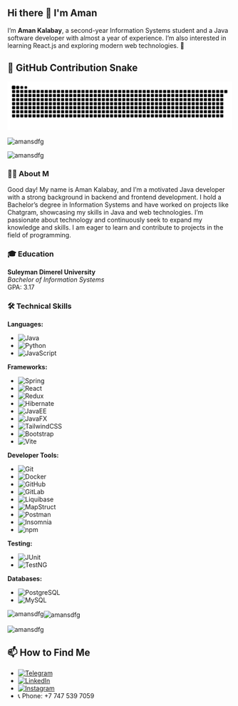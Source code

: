 ## Hi there 👋 I'm Aman

I’m **Aman Kalabay**, a second-year Information Systems student and a Java software developer with almost a year of experience. I’m also interested in learning React.js and exploring modern web technologies. 🚀


## 🐍 GitHub Contribution Snake

<p align="center">
  <picture>
    <source media="(prefers-color-scheme: dark)" srcset="https://raw.githubusercontent.com/Amansdfg/Amansdfg/output/github-snake-dark.svg" />
    <img alt="github contribution snake" src="https://raw.githubusercontent.com/Amansdfg/Amansdfg/output/github-snake.svg" />
  </picture>
</p>

<p align="left">
  <picture>
    <source 
      media="(prefers-color-scheme: dark)" 
      srcset="https://komarev.com/ghpvc/?username=amansdfg&label=Profile%20views&color=brightgreen&style=flat" />
    <img 
      src="https://komarev.com/ghpvc/?username=amansdfg&label=Profile%20views&color=0e75b6&style=flat" 
      alt="amansdfg" />
  </picture>
</p>


<p align="left">
  <picture>
    <source 
      media="(prefers-color-scheme: dark)" 
      srcset="https://github-profile-trophy.vercel.app/?username=amansdfg&theme=darkhub" />
    <img 
      src="https://github-profile-trophy.vercel.app/?username=amansdfg&theme=flat" 
      alt="amansdfg" />
  </picture>
</p>


### 👨‍💻 About M

Good day! My name is Aman Kalabay, and I’m a motivated Java developer with a strong background in backend and frontend development. I hold a Bachelor’s degree in Information Systems and have worked on projects like Chatgram, showcasing my skills in Java and web technologies. I’m passionate about technology and continuously seek to expand my knowledge and skills. I am eager to learn and contribute to projects in the field of programming.

### 🎓 Education

**Suleyman Dimerel University**  
*Bachelor of Information Systems*  
GPA: 3.17

### 🛠️ Technical Skills

**Languages:**
- ![Java](https://img.shields.io/badge/Java-007396?style=flat&logo=java&logoColor=white)
- ![Python](https://img.shields.io/badge/Python-3776AB?style=flat&logo=python&logoColor=white)
- ![JavaScript](https://img.shields.io/badge/JavaScript-F7DF1C?style=flat&logo=javascript&logoColor=black)

**Frameworks:**
- ![Spring](https://img.shields.io/badge/Spring-6DB33F?style=flat&logo=spring&logoColor=white)
- ![React](https://img.shields.io/badge/React-61DAFB?style=flat&logo=react&logoColor=black)
- ![Redux](https://img.shields.io/badge/Redux-764ABC?style=flat&logo=redux&logoColor=white)
- ![Hibernate](https://img.shields.io/badge/Hibernate-7F8C8D?style=flat&logo=hibernate&logoColor=white)
- ![JavaEE](https://img.shields.io/badge/Java%20EE-006400?style=flat&logo=java&logoColor=white)
- ![JavaFX](https://img.shields.io/badge/JavaFX-007396?style=flat&logo=java&logoColor=white)
- ![TailwindCSS](https://img.shields.io/badge/TailwindCSS-06B6D4?style=flat&logo=tailwindcss&logoColor=white)
- ![Bootstrap](https://img.shields.io/badge/Bootstrap-563D7C?style=flat&logo=bootstrap&logoColor=white)
- ![Vite](https://img.shields.io/badge/Vite-646CFF?style=flat&logo=vite&logoColor=white)


**Developer Tools:**
- ![Git](https://img.shields.io/badge/Git-F05032?style=flat&logo=git&logoColor=white)
- ![Docker](https://img.shields.io/badge/Docker-2496ED?style=flat&logo=docker&logoColor=white)
- ![GitHub](https://img.shields.io/badge/GitHub-181717?style=flat&logo=github&logoColor=white)
- ![GitLab](https://img.shields.io/badge/GitLab-FC6D26?style=flat&logo=gitlab&logoColor=white)
- ![Liquibase](https://img.shields.io/badge/Liquibase-3F51B5?style=flat&logo=liquibase&logoColor=white)
- ![MapStruct](https://img.shields.io/badge/MapStruct-3F51B5?style=flat&logo=mapstruct&logoColor=white)
- ![Postman](https://img.shields.io/badge/Postman-FF6C37?style=flat&logo=postman&logoColor=white)
- ![Insomnia](https://img.shields.io/badge/Insomnia-4000BF?style=flat&logo=insomnia&logoColor=white)
- ![npm](https://img.shields.io/badge/npm-C23039?style=flat&logo=npm&logoColor=white)


**Testing:**
- ![JUnit](https://img.shields.io/badge/JUnit-25A162?style=flat&logo=junit5&logoColor=white)
- ![TestNG](https://img.shields.io/badge/TestNG-EFD81D?style=flat&logo=testng&logoColor=black)

**Databases:**
- ![PostgreSQL](https://img.shields.io/badge/PostgreSQL-4169E1?style=flat&logo=postgresql&logoColor=white)
- ![MySQL](https://img.shields.io/badge/MySQL-4479A1?style=flat&logo=mysql&logoColor=white)

<p>
  <picture>
    <source 
      media="(prefers-color-scheme: dark)" 
      srcset="https://github-readme-stats.vercel.app/api/top-langs?username=amansdfg&show_icons=true&locale=en&layout=compact&theme=tokyonight" />
    <img 
      align="left" 
      src="https://github-readme-stats.vercel.app/api/top-langs?username=amansdfg&show_icons=true&locale=en&layout=compact&theme=default" 
      alt="amansdfg" />
  </picture>
</p>

<p>
  <picture>
    <source 
      media="(prefers-color-scheme: dark)" 
      srcset="https://github-readme-stats.vercel.app/api?username=amansdfg&show_icons=true&locale=en&theme=tokyonight" />
    <img 
      align="center" 
      src="https://github-readme-stats.vercel.app/api?username=amansdfg&show_icons=true&locale=en&theme=default" 
      alt="amansdfg" />
  </picture>
</p>

<p>
  <picture>
    <source 
      media="(prefers-color-scheme: dark)" 
      srcset="https://github-readme-streak-stats.herokuapp.com?user=amansdfg&theme=tokyonight" />
    <img 
      align="center" 
      src="https://github-readme-streak-stats.herokuapp.com?user=amansdfg&theme=default" 
      alt="amansdfg" />
  </picture>
</p>

## 📫 How to Find Me

- [![Telegram](https://img.shields.io/badge/Telegram-2CA5E0?style=flat&logo=telegram&logoColor=white)](https://t.me/AmanKalabay)
- [![LinkedIn](https://img.shields.io/badge/LinkedIn-0A66C2?style=flat&logo=linkedin&logoColor=white)](https://www.linkedin.com/in/aman-kalabay-4371542bb/)
- [![Instagram](https://img.shields.io/badge/Instagram-E4405F?style=flat&logo=instagram&logoColor=white)](https://www.instagram.com/aman_kalabay/)
- 📞 Phone: +7 747 539 7059

